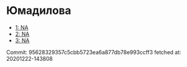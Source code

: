 # Юмадилова
- [1: NA](1.md)
- [2: NA](2.md)
- [3: NA](3.md)

Commit: 95628329357c5cbb5723ea6a877db78e993ccff3
 fetched at: 20201222-143808
